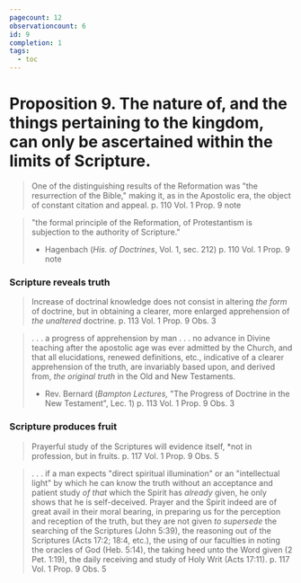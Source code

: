 ```yaml
---
pagecount: 12
observationcount: 6
id: 9
completion: 1
tags:
  - toc
---
```

# Proposition 9. The nature of, and the things pertaining to the kingdom, can only be ascertained within the limits of Scripture.

> One of the distinguishing results of the Reformation was "the resurrection of the Bible," making it, as in the Apostolic era, the object of constant citation and appeal.
> p. 110 Vol. 1 Prop. 9 note

>"the formal principle of the Reformation, of Protestantism is subjection to the authority of Scripture."
>- Hagenbach (*His. of Doctrines*, Vol. 1, sec. 212)
>p. 110 Vol. 1 Prop. 9 note

### Scripture reveals truth
> Increase of doctrinal knowledge does not consist in altering *the form* of doctrine, but in obtaining a clearer, more enlarged apprehension of *the unaltered* doctrine.
> p. 113 Vol. 1 Prop. 9 Obs. 3

>. . . a progress of apprehension by man . . . no advance in Divine teaching after the apostolic age was ever admitted by the Church, and that all elucidations, renewed definitions, etc., indicative of a clearer apprehension of the truth, are invariably based upon, and derived from, *the original truth* in the Old and New Testaments.
>- Rev. Bernard (*Bampton Lectures,* "The Progress of Doctrine in the New Testament", Lec. 1)
>p. 113 Vol. 1 Prop. 9 Obs. 3

### Scripture produces fruit
> Prayerful study of the Scriptures will evidence itself, *not in profession, but in fruits.
> p. 117 Vol. 1 Prop. 9 Obs. 5

> . . . if a man expects "direct spiritual illumination" or an "intellectual light" by which he can know the truth without an acceptance and patient study *of that* which the Spirit has *already* given, he only shows that he is self-deceived. Prayer and the Spirit indeed are of great avail in their moral bearing, in preparing us for the perception and reception of the truth, but they are not given *to supersede* the searching of the Scriptures (John 5:39), the reasoning out of the Scriptures (Acts 17:2; 18:4, etc.), the using of our faculties in noting the oracles of God (Heb. 5:14), the taking heed unto the Word given (2 Pet. 1:19), the daily receiving and study of Holy Writ (Acts 17:11).
> p. 117 Vol. 1 Prop. 9 Obs. 5